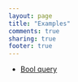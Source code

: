 ```yaml
---
layout: page
title: "Examples"
comments: true
sharing: true
footer: true
---
```


* [Bool query](/example/bool-query)
